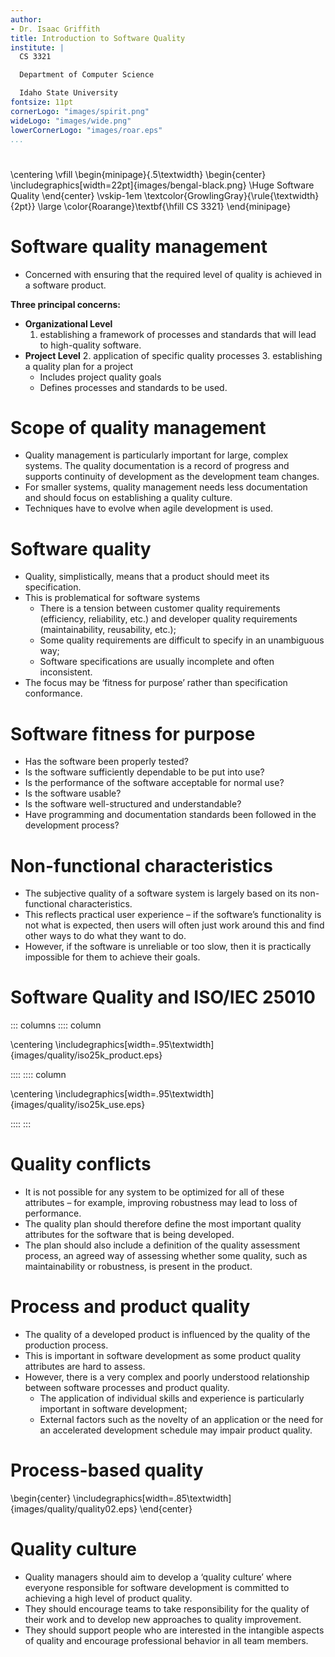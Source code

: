 ```yaml
---
author:
- Dr. Isaac Griffith
title: Introduction to Software Quality
institute: |
  CS 3321

  Department of Computer Science

  Idaho State University
fontsize: 11pt
cornerLogo: "images/spirit.png"
wideLogo: "images/wide.png"
lowerCornerLogo: "images/roar.eps"
...
```


#

\centering
\vfill
\begin{minipage}{.5\textwidth}
\begin{center}
\includegraphics[width=22pt]{images/bengal-black.png}
\Huge Software Quality
\end{center}
\vskip-1em
\textcolor{GrowlingGray}{\rule{\textwidth}{2pt}}
\large \color{Roarange}\textbf{\hfill CS 3321}
\end{minipage}

# Software quality management

* Concerned with ensuring that the required level of quality is achieved in a software product.

**Three principal concerns:**

- **Organizational Level**
  1. establishing a framework of processes and standards that will lead to high-quality software.
- **Project Level**
  2. application of specific quality processes
  3. establishing a quality plan for a project
     - Includes project quality goals
     - Defines processes and standards to be used.

# Scope of quality management

* Quality management is particularly important for large, complex systems. The quality documentation is a record of progress and supports continuity of development as the development team changes.
* For smaller systems, quality management needs less documentation and should focus on establishing a quality culture.
* Techniques have to evolve when agile development is used.

# Software quality

* Quality, simplistically, means that a product should meet its specification.
* This is problematical for software systems
  - There is a tension between customer quality requirements (efficiency, reliability, etc.) and developer quality requirements (maintainability, reusability, etc.);
  - Some quality requirements are difficult to specify in an unambiguous way;
  - Software specifications are usually incomplete and often inconsistent.
* The focus may be ‘fitness for purpose’ rather than specification conformance.

# Software fitness for purpose

* Has the software been properly tested?
* Is the software sufficiently dependable to be put into use?
* Is the performance of the software acceptable for normal use?
* Is the software usable?
* Is the software well-structured and understandable?
* Have programming and documentation standards been followed in the development process?

# Non-functional characteristics

* The subjective quality of a software system is largely based on its non-functional characteristics.
* This reflects practical user experience – if the software’s functionality is not what is expected, then users will often just work around this and find other ways to do what they want to do.
* However, if the software is unreliable or too slow, then it is practically impossible for them to achieve their goals.

# Software Quality and ISO/IEC 25010

::: columns
:::: column

\centering
\includegraphics[width=.95\textwidth]{images/quality/iso25k_product.eps}

::::
:::: column

\centering
\includegraphics[width=.95\textwidth]{images/quality/iso25k_use.eps}

::::
:::

# Quality conflicts

* It is not possible for any system to be optimized for all of these attributes – for example, improving robustness may lead to loss of performance.
* The quality plan should therefore define the most important quality attributes for the software that is being developed.
* The plan should also include a definition of the quality assessment process, an agreed way of assessing whether some quality, such as maintainability or robustness, is present in the product.

# Process and product quality

* The quality of a developed product is influenced by the quality of the production process.
* This is important in software development as some product quality attributes are hard to assess.
* However, there is a very complex and poorly understood relationship between software processes and product quality.
  - The application of individual skills and experience is particularly important in software development;
  - External factors such as the novelty of an application or the need for an accelerated development schedule may impair product quality.

# Process-based quality

\begin{center}
\includegraphics[width=.85\textwidth]{images/quality/quality02.eps}
\end{center}

# Quality culture

* Quality managers should aim to develop a ‘quality culture’ where everyone responsible for software development is committed to achieving a high level of product quality.
* They should encourage teams to take responsibility for the quality of their work and to develop new approaches to quality improvement.
* They should support people who are interested in the intangible aspects of quality and encourage professional behavior in all team members.
